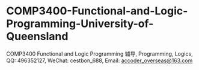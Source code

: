 # COMP3400-Functional-and-Logic-Programming-University-of-Queensland
COMP3400 Functional and Logic Programming 辅导, Programming, Logics, QQ: 496352127, WeChat: cestbon_688, Email: accoder_overseas@163.com

